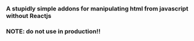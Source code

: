 ### A stupidly simple addons for manipulating html from javascript without Reactjs
### NOTE: do not use in production!!